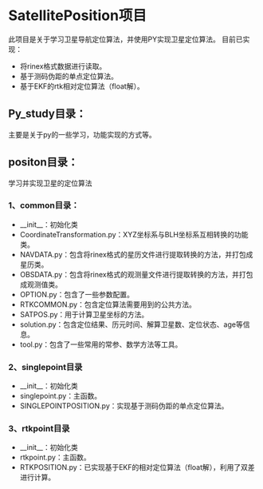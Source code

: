 # SatellitePosition项目
此项目是关于学习卫星导航定位算法，并使用PY实现卫星定位算法。
目前已实现：
- 将rinex格式数据进行读取。
- 基于测码伪距的单点定位算法。
- 基于EKF的rtk相对定位算法（float解）。


## Py_study目录：
主要是关于py的一些学习，功能实现的方式等。  

## positon目录：
学习并实现卫星的定位算法

### 1、common目录：
- \_\_init\_\_：初始化类
- CoordinateTransformation.py：XYZ坐标系与BLH坐标系互相转换的功能类。  
- NAVDATA.py：包含将rinex格式的星历文件进行提取转换的方法，并打包成星历类。  
- OBSDATA.py：包含将rinex格式的观测量文件进行提取转换的方法，并打包成观测值类。
- OPTION.py：包含了一些参数配置。
- RTKCOMMON.py：包含定位算法需要用到的公共方法。
- SATPOS.py：用于计算卫星坐标的方法。
- solution.py：包含定位结果、历元时间、解算卫星数、定位状态、age等信息。
- tool.py：包含了一些常用的常参、数学方法等工具。



### 2、singlepoint目录
- \_\_init\_\_：初始化类
- singlepoint.py：主函数。  
- SINGLEPOINTPOSITION.py：实现基于测码伪距的单点定位算法。 
### 3、rtkpoint目录
- \_\_init\_\_：初始化类
- rtkpoint.py：主函数。
- RTKPOSITION.py：已实现基于EKF的相对定位算法（float解），利用了双差进行计算。

